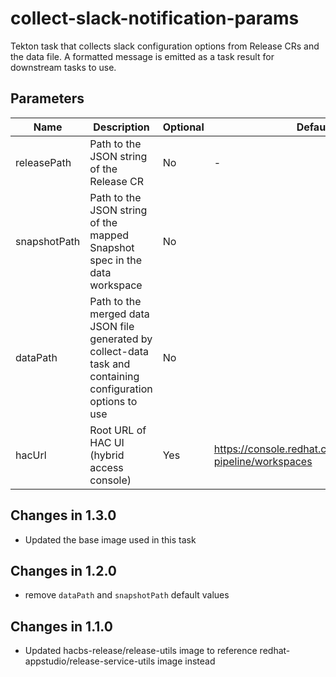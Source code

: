 # collect-slack-notification-params

Tekton task that collects slack configuration options from Release CRs and the data file. A formatted message is emitted
as a task result for downstream tasks to use.

## Parameters

| Name                 | Description                                                                                                  | Optional | Default value                                                      |
|----------------------|--------------------------------------------------------------------------------------------------------------|----------|--------------------------------------------------------------------|
| releasePath          | Path to the JSON string of the Release CR                                                                    | No       | -                                                                  |
| snapshotPath         | Path to the JSON string of the mapped Snapshot spec in the data workspace                                    | No       |                                                                    |
| dataPath             | Path to the merged data JSON file generated by collect-data task and containing configuration options to use | No       |                                                                    |
| hacUrl               | Root URL of HAC UI (hybrid access console)                                                                   | Yes      | https://console.redhat.com/preview/application-pipeline/workspaces | 

## Changes in 1.3.0
* Updated the base image used in this task

## Changes in 1.2.0
* remove `dataPath` and `snapshotPath` default values

## Changes in 1.1.0
* Updated hacbs-release/release-utils image to reference redhat-appstudio/release-service-utils image instead
